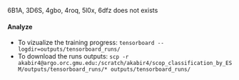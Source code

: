 6B1A, 3D6S, 4gbo, 4roq, 5l0x, 6dfz does not exists

#### Analyze
* To vizualize the training progress: `tensorboard --logdir=outputs/tensorboard_runs/`
* To download the runs outputs: `scp -r akabir4@argo.orc.gmu.edu:/scratch/akabir4/scop_classification_by_ESM/outputs/tensorboard_runs/* outputs/tensorboard_runs/`